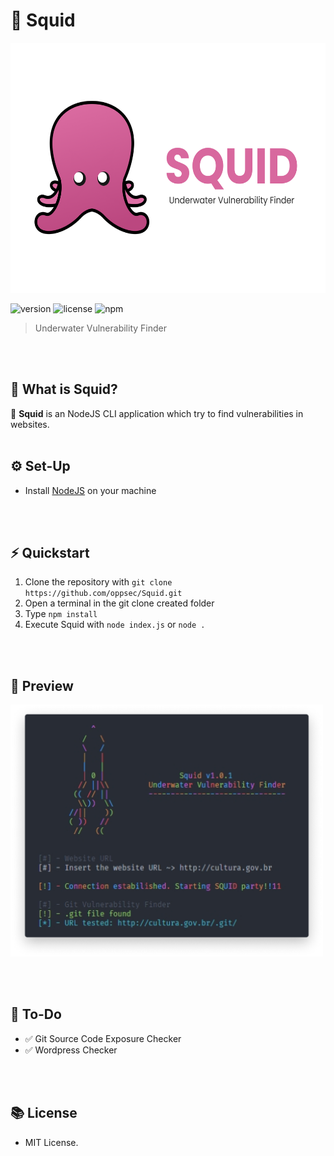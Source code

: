 # 🦑 Squid

<img src="./View/banner.png" widht="100" height="400"><br>

![version](https://img.shields.io/badge/Version-1.2.1-brightgreen.svg?style=for-the-badge)
![license](https://img.shields.io/badge/License-MIT-blue.svg?style=for-the-badge)
![npm](https://img.shields.io/badge/NPM-v12.19-purple.svg?style=for-the-badge)

> Underwater Vulnerability Finder

<br><br>

## 🤔 What is Squid?
🦑 **Squid** is an NodeJS CLI application which try to find vulnerabilities in websites.
<br><br>

## ⚙️ Set-Up
- Install [NodeJS](http://nodejs.org/) on your machine 

<br><br>

## ⚡ Quickstart
1. Clone the repository with `git clone https://github.com/oppsec/Squid.git`
2. Open a terminal in the git clone created folder
3. Type `npm install`
4. Execute Squid with `node index.js` or `node .`

<br><br>

## 👀 Preview

<img src="./View/preview.png" width="500">

<br><br>

## 🔨 To-Do
- ✅ Git Source Code Exposure Checker
- ✅ Wordpress Checker

<br><br>

## 📚 License
- MIT License.

